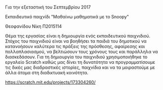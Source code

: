 Για την εξεταστική του Σεπτεμβρίου 2017

Εκπαιδευτικό παιχνίδι "Μαθαίνω μαθηματικά με το Snoopy"

Θεοφανίδου Νίκη Π2015114

Θέμα της εργασίας είναι η δημιουργία ενός εκπαιδευτικού παιχνιδιού. Στόχος του παιχνιδιού είναι να βοηθήσει τα παιδιά του δημοτικού να κατανοήσουν καλύτερα τις πράξεις της πρόσθεσης, αφαίρεσης και πολλαπλασιασμού, να βελτιώσουν τους χρόνους τους και παράλληλα να διασκεδάσουν.
Για τη δημιουργία του παιχνιδιού χρησιμοποιήθηκε το εργαλείο Scratch καθώς μας δίνει τη δυνατότητα να προγραμματίσουμε τις δικές μας διαδραστικές ιστορίες, παιχνίδια και να τα μοιραστούμε με άλλα άτομα στη διαδικτυακή κοινότητα.

https://scratch.mit.edu/projects/173304260/
